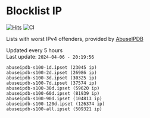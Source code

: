 # Blocklist IP

[![Hits](https://hits.seeyoufarm.com/api/count/incr/badge.svg?url=https%3A%2F%2Fgithub.com%2Fborestad%2Fblocklist-ip%2F&count_bg=%2379C83D&title_bg=%23555555&icon=&icon_color=%23E7E7E7&title=hits&edge_flat=false)](https://hits.seeyoufarm.com)  ![CI](https://img.shields.io/github/workflow/status/borestad/blocklist-ip/CI?style=flat-square)

Lists with worst IPv4 offenders, provided by [AbuseIPDB](https://www.abuseipdb.com/)

<!-- FOOTER-PLACEHOLDER -->
Updated every 5 hours<br>
Last update: `2024-04-06 - 20:19:56`
```
abuseipdb-s100-1d.ipset (23045 ip)
abuseipdb-s100-2d.ipset (26986 ip)
abuseipdb-s100-3d.ipset (30325 ip)
abuseipdb-s100-7d.ipset (37574 ip)
abuseipdb-s100-30d.ipset (59620 ip)
abuseipdb-s100-60d.ipset (81939 ip)
abuseipdb-s100-90d.ipset (104813 ip)
abuseipdb-s100-120d.ipset (126374 ip)
abuseipdb-s100-all.ipset (509321 ip)
```
